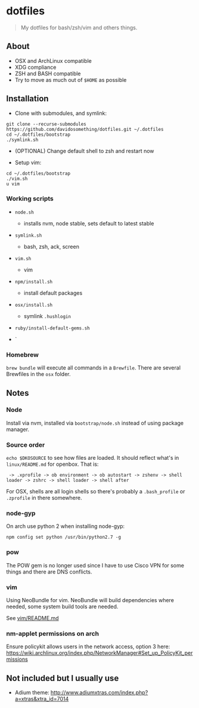 # dotfiles

> My dotfiles for bash/zsh/vim and others things.

## About

- OSX and ArchLinux compatible
- XDG compliance
- ZSH and BASH compatible
- Try to move as much out of `$HOME` as possible

## Installation

- Clone with submodules, and symlink:

```
git clone --recurse-submodules https://github.com/davidosomething/dotfiles.git ~/.dotfiles
cd ~/.dotfiles/bootstrap
./symlink.sh
```

- (OPTIONAL) Change default shell to zsh and restart now

- Setup vim:

```
cd ~/.dotfiles/bootstrap
./vim.sh
u vim
```

### Working scripts

- `node.sh`
  - installs nvm, node stable, sets default to latest stable

- `symlink.sh`
  - bash, zsh, ack, screen

- `vim.sh`
  - vim

- `npm/install.sh`
  - install default packages

- `osx/install.sh`
  - symlink `.hushlogin`

- `ruby/install-default-gems.sh`

- `

### Homebrew

`brew bundle` will execute all commands in a `Brewfile`. There are several
Brewfiles in the `osx` folder.

## Notes

### Node

Install via nvm, installed via `bootstrap/node.sh` instead of using package
manager.

### Source order

`echo $DKOSOURCE` to see how files are loaded. It should reflect what's in
`linux/README.md` for openbox. That is:

```
 -> .xprofile -> ob environment -> ob autostart -> zshenv -> shell loader -> zshrc -> shell loader -> shell after
```

For OSX, shells are all login shells so there's probably a `.bash_profile` or
`.zprofile` in there somewhere.

### node-gyp

On arch use python 2 when installing node-gyp:

```
npm config set python /usr/bin/python2.7 -g
```

### pow

The POW gem is no longer used since I have to use Cisco VPN for some things and
there are DNS conflicts.

### vim

Using NeoBundle for vim. NeoBundle will build dependencies where needed, some
system build tools are needed.

See [vim/README.md](https://github.com/davidosomething/dotfiles/blob/master/vim/README.md)

### nm-applet permissions on arch

Ensure policykit allows users in the network access, option 3 here:
https://wiki.archlinux.org/index.php/NetworkManager#Set_up_PolicyKit_permissions

## Not included but I usually use

- Adium theme: http://www.adiumxtras.com/index.php?a=xtras&xtra_id=7014

